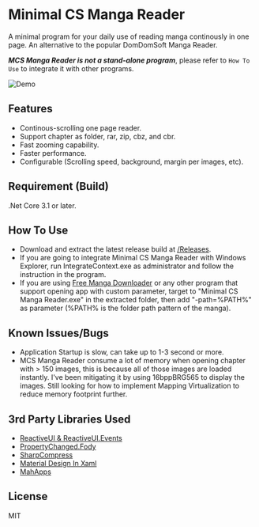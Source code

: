 # Minimal CS Manga Reader

A minimal program for your daily use of reading manga continously in one page. An alternative to the popular DomDomSoft Manga Reader.

**_MCS Manga Reader is not a stand-alone program_**, please refer to ``How To Use`` to integrate it with other programs.

![Demo](https://cdn.discordapp.com/attachments/578057213084434433/668406622632280094/unknown.png)

## Features

* Continous-scrolling one page reader.
* Support chapter as folder, rar, zip, cbz, and cbr.
* Fast zooming capability.
* Faster performance.
* Configurable (Scrolling speed, background, margin per images, etc).

## Requirement (Build)

.Net Core 3.1 or later.

## How To Use

* Download and extract the latest release build at [/Releases](https://github.com/Inareous/Minimal-CS-Manga-Reader/releases).
* If you are going to integrate Minimal CS Manga Reader with Windows Explorer, run IntegrateContext.exe as administrator and follow the instruction in the program.
* If you are using [Free Manga Downloader](https://github.com/riderkick/FMD) or any other program that support opening app with custom parameter, target to "Minimal CS Manga Reader.exe" in the extracted folder, then add "-path=%PATH%" as parameter (%PATH% is the folder path pattern of the manga).

## Known Issues/Bugs

* Application Startup is slow, can take up to 1-3 second or more.
* MCS Manga Reader consume a lot of memory when opening chapter with > 150 images, this is because all of those images are loaded instantly. I've been mitigating it by using 16bppBRG565 to display the images. Still looking for how to implement Mapping Virtualization to reduce memory footprint further.

## 3rd Party Libraries Used

* [ReactiveUI & ReactiveUI.Events](https://github.com/reactiveui/reactiveui)
* [PropertyChanged.Fody](https://github.com/Fody/PropertyChanged)
* [SharpCompress](https://github.com/adamhathcock/sharpcompress)
* [Material Design In Xaml](https://github.com/ButchersBoy/MaterialDesignInXamlToolkit)
* [MahApps](https://github.com/MahApps/MahApps.Metro)

## License

MIT

